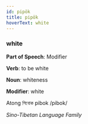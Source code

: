 ```yaml
---
id: pipök
title: pipök
hoverText: white
---
```


### white

**Part of Speech**: Modifier

**Verb**: to be white

**Noun**: whiteness

**Modifier**: white

Atong পিবোক pibok /pibok/

*Sino-Tibetan Language Family*